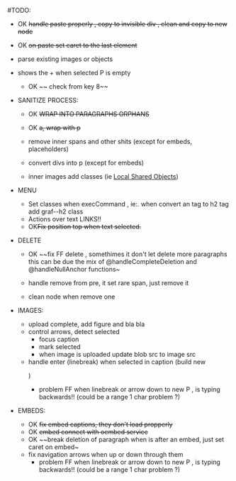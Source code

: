 
#TODO:

  + OK ~~handle paste properly , copy to invisible div , clean and copy to new node~~
  + OK ~~on paste set caret to the last element~~
  + parse existing images or objects
  + shows the + when selected P is empty
    + OK ~~ check from key 8~~

  + SANITIZE PROCESS:
    + OK ~~WRAP INTO PARAGRAPHS ORPHANS~~
    + OK ~~a,  wrap with p~~

    + remove inner spans and other shits (except for embeds, placeholders)
    + convert divs into p (except for embeds)
    + inner images add classes (ie <a target="_blank" href="http://kb2.adobe.com/cps/161/tn_16194.html" data-href="http://kb2.adobe.com/cps/161/tn_16194.html" class="markup--anchor markup--p-anchor" data-tooltip="http://kb2.adobe.com/cps/161/tn_16194.html" data-tooltip-position="bottom" data-tooltip-type="link">Local Shared Objects</a>)

  + MENU
    + Set classes when execCommand , ie:. when convert an <a> tag to h2 tag add graf--h2 class
    + Actions over text LINKS!!
    + OK~~Fix position top when text selected.~~

  + DELETE

    + OK ~~fix FF delete , somethimes it don't let delete more paragraphs
      this can be due the mix of @handleCompleteDeletion and @handleNullAnchor functions~

    + handle remove from pre, it set rare span, just remove it
    + clean node when remove one

  + IMAGES:
    + upload complete, add figure and bla bla
    + control arrows, detect selected
      + focus caption
      + mark selected
      + when image is uploaded update blob src to image src
    + handle enter (linebreak) when selected in caption (build new <p>)
      + problem FF when linebreak or arrow down to new P , is typing backwards!! (could be a range 1 char problem ?)

  + EMBEDS:
    + OK ~~fix embed captions, they don't load propperly~~
    + OK ~~embed connect with oembed service~~
    + OK ~~break deletion of paragraph when is after an embed, just set caret on embed~
    + fix navigation arrows when up or down through them
      + problem FF when linebreak or arrow down to new P , is typing backwards!! (could be a range 1 char problem ?)


